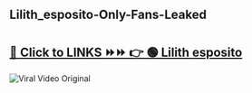 
 ## Lilith_esposito-Only-Fans-Leaked

# <h2><a href="https://clipsfans.com/Lilith_esposito&ref=git">🔗 Click to LINKS ⏩⏩ 👉 🟢 Lilith esposito </a></h2>

<a href="https://clipsfans.com/Lilith_esposito&ref=git" rel="nofollow" data-target="animated-image.originalLink"><img src="https://i.ibb.co.com/xMMVF88/686577567.gif" alt="Viral Video Original" style="max-width: 100%; display: inline-block;" data-target="animated-image.originalImage"></a>
